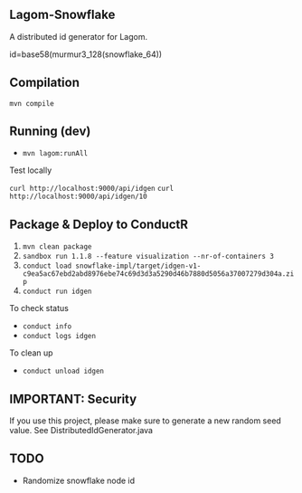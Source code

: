 ## Lagom-Snowflake

A distributed id generator for Lagom.

id=base58(murmur3_128(snowflake_64))


## Compilation

`mvn compile`

## Running (dev)

* `mvn lagom:runAll`

Test locally

`curl http://localhost:9000/api/idgen`
`curl http://localhost:9000/api/idgen/10`

## Package & Deploy to ConductR

1. `mvn clean package`
2. `sandbox run 1.1.8 --feature visualization --nr-of-containers 3`
3. `conduct load snowflake-impl/target/idgen-v1-c9ea5ac67ebd2abd8976ebe74c69d3d3a5290d46b7880d5056a37007279d304a.zip`
4. `conduct run idgen`

To check status

* `conduct info`
* `conduct logs idgen`

To clean up

* `conduct unload idgen`

## IMPORTANT: Security

If you use this project, please make sure to generate a new random seed value. See DistributedIdGenerator.java

## TODO

* Randomize snowflake node id
